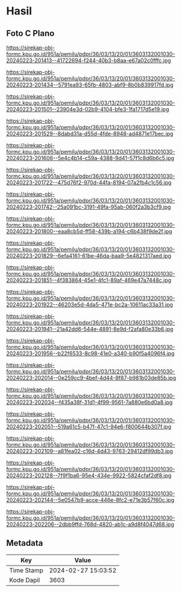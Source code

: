 # Hasil

## Foto C Plano

https://sirekap-obj-formc.kpu.go.id/951a/pemilu/pdpr/36/03/13/20/01/3603132001030-20240223-201413--41722694-f244-40b3-b8aa-e67a02c0fffc.jpg

https://sirekap-obj-formc.kpu.go.id/951a/pemilu/pdpr/36/03/13/20/01/3603132001030-20240223-201434--5791ea93-65fb-4803-abf9-8b0b839917fd.jpg

https://sirekap-obj-formc.kpu.go.id/951a/pemilu/pdpr/36/03/13/20/01/3603132001030-20240223-201501--23904e3d-02b9-4104-bfe3-1fa1717d5e19.jpg

https://sirekap-obj-formc.kpu.go.id/951a/pemilu/pdpr/36/03/13/20/01/3603132001030-20240223-201529--8dabd31a-d55d-4fde-8948-ad4871e17bec.jpg

https://sirekap-obj-formc.kpu.go.id/951a/pemilu/pdpr/36/03/13/20/01/3603132001030-20240223-201606--5e4c4b14-c59a-4388-9d41-57f1c8d6b6c5.jpg

https://sirekap-obj-formc.kpu.go.id/951a/pemilu/pdpr/36/03/13/20/01/3603132001030-20240223-201722--475d76f2-970d-44fa-8194-07a2fb4c1c56.jpg

https://sirekap-obj-formc.kpu.go.id/951a/pemilu/pdpr/36/03/13/20/01/3603132001030-20240223-201742--25a091bc-3191-49fa-95ab-060f2a3b3cf9.jpg

https://sirekap-obj-formc.kpu.go.id/951a/pemilu/pdpr/36/03/13/20/01/3603132001030-20240223-201800--eaa8cb5d-ff58-439b-a194-c6b438f9de2f.jpg

https://sirekap-obj-formc.kpu.go.id/951a/pemilu/pdpr/36/03/13/20/01/3603132001030-20240223-201829--6efa4161-61be-46da-baa9-5e4821317aed.jpg

https://sirekap-obj-formc.kpu.go.id/951a/pemilu/pdpr/36/03/13/20/01/3603132001030-20240223-201851--4f383864-45e1-4fc1-89af-469e47a7448c.jpg

https://sirekap-obj-formc.kpu.go.id/951a/pemilu/pdpr/36/03/13/20/01/3603132001030-20240223-201922--46203e5d-4da5-471e-bc2a-10611ac33a31.jpg

https://sirekap-obj-formc.kpu.go.id/951a/pemilu/pdpr/36/03/13/20/01/3603132001030-20240223-201941--21a42dd6-544e-4891-8e9d-f2afa80e33b6.jpg

https://sirekap-obj-formc.kpu.go.id/951a/pemilu/pdpr/36/03/13/20/01/3603132001030-20240223-201956--b22f6533-8c98-41e0-a340-b90f5a4096f4.jpg

https://sirekap-obj-formc.kpu.go.id/951a/pemilu/pdpr/36/03/13/20/01/3603132001030-20240223-202014--0e259cc9-4bef-4d44-8f87-b981b03de85b.jpg

https://sirekap-obj-formc.kpu.go.id/951a/pemilu/pdpr/36/03/13/20/01/3603132001030-20240223-202034--f435a38f-31d1-4f99-9561-7a880e6bd0a8.jpg

https://sirekap-obj-formc.kpu.go.id/951a/pemilu/pdpr/36/03/13/20/01/3603132001030-20240223-202051--519a61c5-b47f-47c1-94e6-f800644b307f.jpg

https://sirekap-obj-formc.kpu.go.id/951a/pemilu/pdpr/36/03/13/20/01/3603132001030-20240223-202109--a81fea02-c16d-4d43-9763-29412df99db3.jpg

https://sirekap-obj-formc.kpu.go.id/951a/pemilu/pdpr/36/03/13/20/01/3603132001030-20240223-202128--7f9f1ba6-95e4-434e-9922-5824cfaf2df8.jpg

https://sirekap-obj-formc.kpu.go.id/951a/pemilu/pdpr/36/03/13/20/01/3603132001030-20240223-202144--5e0547b9-acce-446e-8fc2-e71e3b57f60c.jpg

https://sirekap-obj-formc.kpu.go.id/951a/pemilu/pdpr/36/03/13/20/01/3603132001030-20240223-202206--2dbb9ffd-768d-4820-ab1c-a9d8f4047d68.jpg


## Metadata

| Key        | Value               |
| ---------- | ------------------- |
| Time Stamp | 2024-02-27 15:03:52 |
| Kode Dapil | 3603                |




